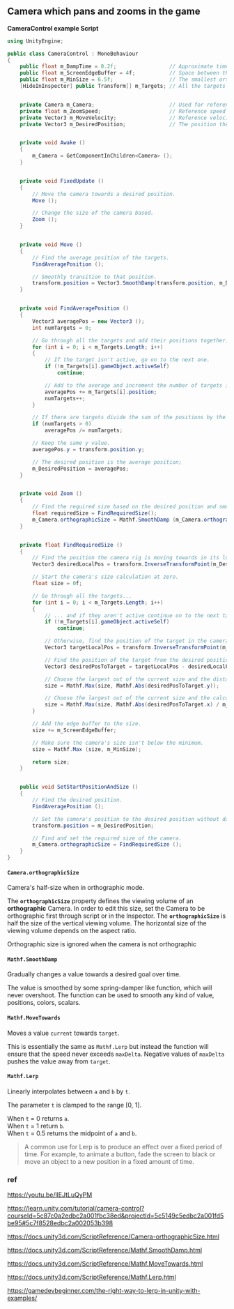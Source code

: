 ## Camera which pans and zooms in the game


**CameraControl example Script**
```cs
using UnityEngine;

public class CameraControl : MonoBehaviour
{
    public float m_DampTime = 0.2f;                 // Approximate time for the camera to refocus.
    public float m_ScreenEdgeBuffer = 4f;           // Space between the top/bottom most target and the screen edge.
    public float m_MinSize = 6.5f;                  // The smallest orthographic size the camera can be.
    [HideInInspector] public Transform[] m_Targets; // All the targets the camera needs to encompass.


    private Camera m_Camera;                        // Used for referencing the camera.
    private float m_ZoomSpeed;                      // Reference speed for the smooth damping of the orthographic size.
    private Vector3 m_MoveVelocity;                 // Reference velocity for the smooth damping of the position.
    private Vector3 m_DesiredPosition;              // The position the camera is moving towards.


    private void Awake ()
    {
        m_Camera = GetComponentInChildren<Camera> ();
    }


    private void FixedUpdate ()
    {
        // Move the camera towards a desired position.
        Move ();

        // Change the size of the camera based.
        Zoom ();
    }


    private void Move ()
    {
        // Find the average position of the targets.
        FindAveragePosition ();

        // Smoothly transition to that position.
        transform.position = Vector3.SmoothDamp(transform.position, m_DesiredPosition, ref m_MoveVelocity, m_DampTime);
    }


    private void FindAveragePosition ()
    {
        Vector3 averagePos = new Vector3 ();
        int numTargets = 0;

        // Go through all the targets and add their positions together.
        for (int i = 0; i < m_Targets.Length; i++)
        {
            // If the target isn't active, go on to the next one.
            if (!m_Targets[i].gameObject.activeSelf)
                continue;

            // Add to the average and increment the number of targets in the average.
            averagePos += m_Targets[i].position;
            numTargets++;
        }

        // If there are targets divide the sum of the positions by the number of them to find the average.
        if (numTargets > 0)
            averagePos /= numTargets;

        // Keep the same y value.
        averagePos.y = transform.position.y;

        // The desired position is the average position;
        m_DesiredPosition = averagePos;
    }


    private void Zoom ()
    {
        // Find the required size based on the desired position and smoothly transition to that size.
        float requiredSize = FindRequiredSize();
        m_Camera.orthographicSize = Mathf.SmoothDamp (m_Camera.orthographicSize, requiredSize, ref m_ZoomSpeed, m_DampTime);
    }


    private float FindRequiredSize ()
    {
        // Find the position the camera rig is moving towards in its local space.
        Vector3 desiredLocalPos = transform.InverseTransformPoint(m_DesiredPosition);

        // Start the camera's size calculation at zero.
        float size = 0f;

        // Go through all the targets...
        for (int i = 0; i < m_Targets.Length; i++)
        {
            // ... and if they aren't active continue on to the next target.
            if (!m_Targets[i].gameObject.activeSelf)
                continue;

            // Otherwise, find the position of the target in the camera's local space.
            Vector3 targetLocalPos = transform.InverseTransformPoint(m_Targets[i].position);

            // Find the position of the target from the desired position of the camera's local space.
            Vector3 desiredPosToTarget = targetLocalPos - desiredLocalPos;

            // Choose the largest out of the current size and the distance of the tank 'up' or 'down' from the camera.
            size = Mathf.Max(size, Mathf.Abs(desiredPosToTarget.y));

            // Choose the largest out of the current size and the calculated size based on the tank being to the left or right of the camera.
            size = Mathf.Max(size, Mathf.Abs(desiredPosToTarget.x) / m_Camera.aspect);
        }

        // Add the edge buffer to the size.
        size += m_ScreenEdgeBuffer;

        // Make sure the camera's size isn't below the minimum.
        size = Mathf.Max (size, m_MinSize);

        return size;
    }


    public void SetStartPositionAndSize ()
    {
        // Find the desired position.
        FindAveragePosition ();

        // Set the camera's position to the desired position without damping.
        transform.position = m_DesiredPosition;

        // Find and set the required size of the camera.
        m_Camera.orthographicSize = FindRequiredSize ();
    }
}
```

#### `Camera.orthographicSize`

Camera's half-size when in orthographic mode.

The **`orthographicSize`** property defines the viewing volume of an **orthographic** Camera. In order to edit this size, set the Camera to be orthographic first through script or in the Inspector. The **`orthographicSize`** is half the size of the vertical viewing volume. The horizontal size of the viewing volume depends on the aspect ratio.

Orthographic size is ignored when the camera is not orthographic 


#### `Mathf.SmoothDamp`

Gradually changes a value towards a desired goal over time.

The value is smoothed by some spring-damper like function, which will never overshoot. The function can be used to smooth any kind of value, positions, colors, scalars.


#### `Mathf.MoveTowards`

Moves a value `current` towards `target`.

This is essentially the same as `Mathf.Lerp` but instead the function will ensure that the speed never exceeds `maxDelta`. Negative values of `maxDelta` pushes the value away from `target`.

#### `Mathf.Lerp`
Linearly interpolates between `a` and `b` by `t`.

The parameter `t` is clamped to the range \[0, 1\].  
  
When `t` = 0 returns `a`. \
When `t` = 1 return `b`. \
When `t` = 0.5 returns the midpoint of `a` and `b`.

> A common use for Lerp is to produce an effect over a fixed period of time. For example, to animate a button, fade the screen to black or move an object to a new position in a fixed amount of time.

### ref 

https://youtu.be/llEJtLuQyPM

https://learn.unity.com/tutorial/camera-control?courseId=5c87c0a2edbc2a001fbc38ed&projectId=5c5149c5edbc2a001fd5be95#5c7f8528edbc2a002053b398

https://docs.unity3d.com/ScriptReference/Camera-orthographicSize.html

https://docs.unity3d.com/ScriptReference/Mathf.SmoothDamp.html

https://docs.unity3d.com/ScriptReference/Mathf.MoveTowards.html

https://docs.unity3d.com/ScriptReference/Mathf.Lerp.html

https://gamedevbeginner.com/the-right-way-to-lerp-in-unity-with-examples/


